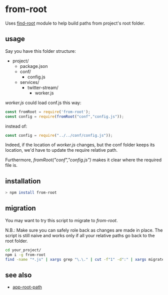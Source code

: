 # from-root
Uses [find-root](https://www.npmjs.com/package/find-root) module to help build paths from project's root folder.

## usage
Say you have this folder structure:

- project/
    - package.json
    - conf/
        - config.js
    - services/
        - twitter-stream/
            - worker.js

*worker.js* could load conf.js this way:

```js
const fromRoot = require('from-root');
const config = require(fromRoot("conf","config.js"));
```

instead of:

```js
const config = require("../../conf/config.js"));
```

Indeed, if the location of *worker.js* changes, but the conf folder keeps its location, we'd have to update the require relative path.

Furthermore, *fromRoot("conf","config.js")* makes it clear where the required file is.

## installation
```sh
> npm install from-root
```
## migration
You may want to try this script to migrate to *from-root*.

N.B.: Make sure you can safely role back as changes are made in place. The script is still naive and works only if all your relative paths go back to the root folder.

```sh
cd your_project/
npm i -g from-root
find -name "*.js" | xargs grep "\.\." | cut -f"1" -d":" | xargs migrate-files-to-from-root
```

## see also
- [app-root-path](https://www.npmjs.com/package/app-root-path)
